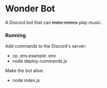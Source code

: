 # Wonder Bot
A Discord bot that can ~~make noises~~ play music.

### Running
Add commands to the Discord's server:
- cp .env.example .env
- node deploy-commands.js

Make the bot alive:
- node index.js
